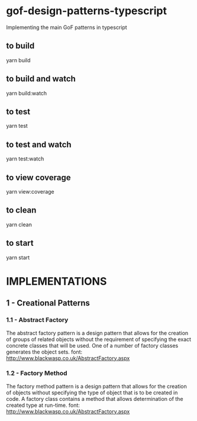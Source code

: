# gof-design-patterns-typescript
Implementing the main GoF patterns in typescript

## to build
yarn build

## to build and watch
yarn build:watch

## to test
yarn test

## to test and watch
yarn test:watch

## to view coverage
yarn view:coverage

## to clean
yarn clean

## to start
yarn start


# IMPLEMENTATIONS
## 1 - Creational Patterns
### 1.1 - Abstract Factory
The abstract factory pattern is a design pattern that allows for the creation of groups of related objects without the requirement of specifying the exact concrete classes that will be used. 
One of a number of factory classes generates the object sets.
font: http://www.blackwasp.co.uk/AbstractFactory.aspx
### 1.2 - Factory Method
The factory method pattern is a design pattern that allows for the creation of objects without specifying the type of object that is to be created in code. A factory class contains a method that allows determination of the created type at run-time.
font: http://www.blackwasp.co.uk/AbstractFactory.aspx
